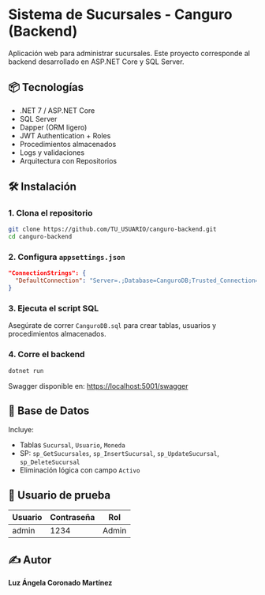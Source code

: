 
# Sistema de Sucursales - Canguro (Backend)

Aplicación web para administrar sucursales. Este proyecto corresponde al backend desarrollado en ASP.NET Core y SQL Server.

## 📦 Tecnologías
- .NET 7 / ASP.NET Core
- SQL Server
- Dapper (ORM ligero)
- JWT Authentication + Roles
- Procedimientos almacenados
- Logs y validaciones
- Arquitectura con Repositorios

## 🛠️ Instalación

### 1. Clona el repositorio
```bash
git clone https://github.com/TU_USUARIO/canguro-backend.git
cd canguro-backend
```

### 2. Configura `appsettings.json`
```json
"ConnectionStrings": {
  "DefaultConnection": "Server=.;Database=CanguroDB;Trusted_Connection=True;"
}
```

### 3. Ejecuta el script SQL
Asegúrate de correr `CanguroDB.sql` para crear tablas, usuarios y procedimientos almacenados.

### 4. Corre el backend
```bash
dotnet run
```
Swagger disponible en: [https://localhost:5001/swagger](https://localhost:5001/swagger)

## 📄 Base de Datos

Incluye:
- Tablas `Sucursal`, `Usuario`, `Moneda`
- SP: `sp_GetSucursales`, `sp_InsertSucursal`, `sp_UpdateSucursal`, `sp_DeleteSucursal`
- Eliminación lógica con campo `Activo`

## 🧪 Usuario de prueba

| Usuario | Contraseña | Rol   |
|---------|------------|-------|
| admin   | 1234       | Admin |

## ✍️ Autor

**Luz Ángela Coronado Martínez**
